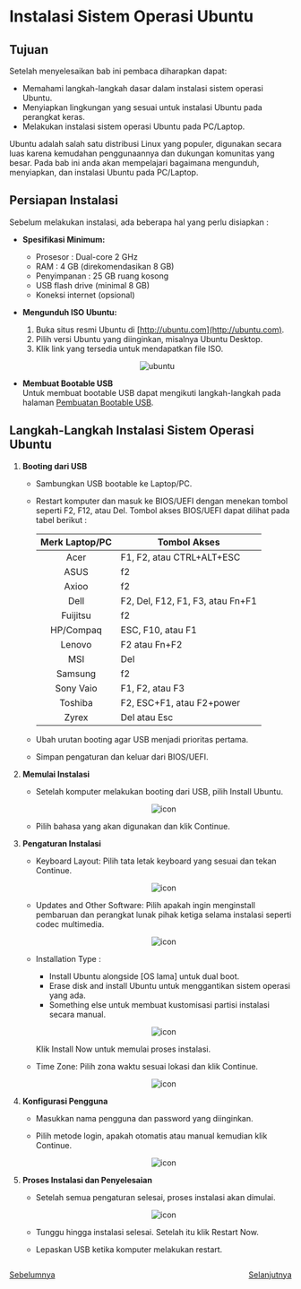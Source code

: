 # Instalasi Sistem Operasi Ubuntu
## Tujuan
Setelah menyelesaikan bab ini pembaca diharapkan dapat:
- Memahami langkah-langkah dasar dalam instalasi sistem operasi Ubuntu.
- Menyiapkan lingkungan yang sesuai untuk instalasi Ubuntu pada perangkat keras.
- Melakukan instalasi sistem operasi Ubuntu pada PC/Laptop.

Ubuntu adalah salah satu distribusi Linux yang populer, digunakan secara luas karena kemudahan penggunaannya dan dukungan komunitas yang besar. Pada bab ini anda akan mempelajari bagaimana mengunduh, menyiapkan, dan instalasi Ubuntu pada PC/Laptop.

## Persiapan Instalasi
Sebelum melakukan instalasi, ada beberapa hal yang perlu disiapkan :
- **Spesifikasi Minimum:**
  - Prosesor : Dual-core 2 GHz
  - RAM : 4 GB (direkomendasikan 8 GB)
  - Penyimpanan : 25 GB ruang kosong
  - USB flash drive (minimal 8 GB)
  - Koneksi internet (opsional)

- **Mengunduh ISO Ubuntu:**
  1. Buka situs resmi Ubuntu di [http://ubuntu.com](http://ubuntu.com).
  2. Pilih versi Ubuntu yang diinginkan, misalnya Ubuntu Desktop.
  3. Klik link yang tersedia untuk mendapatkan file ISO.

  <center>    

  ![ubuntu](./img/download_ubuntu.png)

  </center> 

- **Membuat Bootable USB** <br>
  Untuk membuat bootable USB dapat mengikuti langkah-langkah pada halaman [Pembuatan Bootable USB](bootable_usb.md).

## Langkah-Langkah Instalasi Sistem Operasi Ubuntu


1. **Booting dari USB**<br>
   - Sambungkan USB bootable ke Laptop/PC.
   - Restart komputer dan masuk ke BIOS/UEFI dengan menekan tombol seperti F2, F12, atau Del. Tombol akses BIOS/UEFI dapat dilihat pada tabel berikut : <br>
  
     | Merk Laptop/PC | Tombol Akses |
     | :----: | -----|
     | Acer   | F1, F2, atau CTRL+ALT+ESC   |
     | ASUS   | f2   |
     | Axioo   | f2   |
     | Dell   | F2, Del, F12, F1, F3, atau Fn+F1   |
     | Fuijitsu   | f2   |
     | HP/Compaq   | ESC, F10, atau F1   |
     | Lenovo   | F2 atau Fn+F2   |
     | MSI   | Del   |
     | Samsung   | f2   |
     | Sony Vaio   | F1, F2, atau F3   |
     | Toshiba   | F2, ESC+F1, atau F2+power   |
     | Zyrex   | Del atau Esc   |

   - Ubah urutan booting agar USB menjadi prioritas pertama.
   - Simpan pengaturan dan keluar dari BIOS/UEFI.

2. **Memulai Instalasi**<br>
   - Setelah komputer melakukan booting dari USB, pilih Install Ubuntu.
     <center> 

     ![icon](img/ubuntu_install.png)

     </center>
   - Pilih bahasa yang akan digunakan dan klik Continue.
  
3. **Pengaturan Instalasi**<br>
   - Keyboard Layout: Pilih tata letak keyboard yang sesuai dan tekan Continue.
     <center> 

     ![icon](img/ubuntu_keyboard.png)

     </center>

   - Updates and Other Software: Pilih apakah ingin menginstall pembaruan dan perangkat lunak pihak ketiga selama instalasi seperti codec multimedia.
     <center> 

     ![icon](img/ubuntu_pembaruan.png)

     </center>
   - Installation Type : 
     - Install Ubuntu alongside [OS lama] untuk dual boot.
     - Erase disk and install Ubuntu untuk menggantikan sistem operasi yang ada.
     - Something else untuk membuat kustomisasi partisi instalasi secara  manual.
     <center> 

     ![icon](img/ubuntu_instalasi_tipe.png)

     </center>
     Klik Install Now untuk memulai proses instalasi.
   - Time Zone: Pilih zona waktu sesuai lokasi dan klik Continue.
     <center> 

     ![icon](img/ubuntu_zona_waktu.png)

     </center>
4. **Konfigurasi Pengguna**<br>
   - Masukkan nama pengguna dan password yang diinginkan.
   - Pilih metode login, apakah otomatis atau manual kemudian klik Continue.
     <center> 

     ![icon](img/ubuntu_pengaturan_user.png)

     </center>
5. **Proses Instalasi dan Penyelesaian**<br>
   - Setelah semua pengaturan selesai, proses instalasi akan dimulai.
     <center> 

     ![icon](img/ubuntu_proses_instal.png)

     </center>
   - Tunggu hingga instalasi selesai. Setelah itu klik Restart Now.
   - Lepaskan USB ketika komputer melakukan restart.

 
<div style="display: flex; justify-content: space-between;">

<span>

[Sebelumnya](../Panduan.md) 

</span>

<span>

[Selanjutnya](./proses_instalasi_aplikasi.md) 

</span>

</div>
